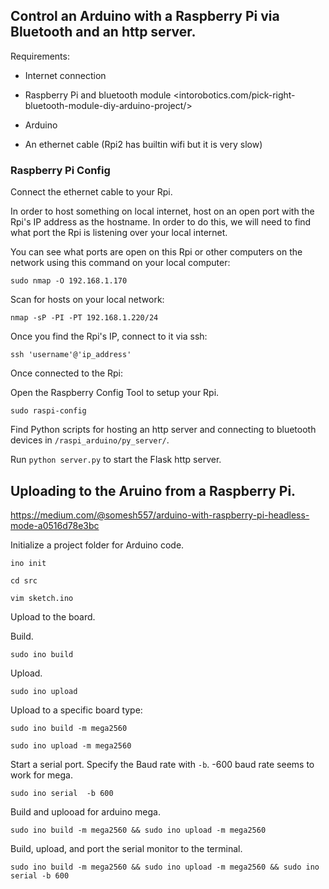 ## Control an Arduino with a Raspberry Pi via Bluetooth and an http server.

Requirements:

- Internet connection

- Raspberry Pi and bluetooth module <intorobotics.com/pick-right-bluetooth-module-diy-arduino-project/>

- Arduino

- An ethernet cable (Rpi2 has builtin wifi but it is very slow)

### Raspberry Pi Config
Connect the ethernet cable to your Rpi.

In order to host something on local internet, host on an open port with the Rpi's IP address as the hostname.
In order to do this, we will need to find what port the Rpi is listening over your local internet.

You can see what ports are open on this Rpi or other computers on the network using this command on your local computer:

`sudo nmap -O 192.168.1.170`

Scan for hosts on your local network:

`nmap -sP -PI -PT 192.168.1.220/24`

Once you find the Rpi's IP, connect to it via ssh:

`ssh 'username'@'ip_address'`

Once connected to the Rpi:

Open the Raspberry Config Tool to setup your Rpi.

`sudo raspi-config`

Find Python scripts for hosting an http server and connecting to bluetooth devices in `/raspi_arduino/py_server/`.

Run `python server.py` to start the Flask http server.


## Uploading to the Aruino from a Raspberry Pi.
<https://medium.com/@somesh557/arduino-with-raspberry-pi-headless-mode-a0516d78e3bc>

Initialize a project folder for Arduino code.

`ino init`

`cd src`

`vim sketch.ino`

Upload to the board.

Build.

`sudo ino build`

Upload.

`sudo ino upload`

Upload to a specific board type:

`sudo ino build -m mega2560`

`sudo ino upload -m mega2560`

Start a serial port.
Specify the Baud rate with `-b`. -600 baud rate seems to work for mega.

`sudo ino serial  -b 600`

Build and uplooad for arduino mega.

`sudo ino build -m mega2560 && sudo ino upload -m mega2560`

Build, upload, and port the serial monitor to the terminal.

`sudo ino build -m mega2560 && sudo ino upload -m mega2560 && sudo ino serial -b 600`
